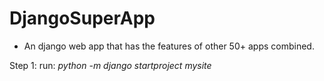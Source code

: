 # DjangoSuperApp
- An django web app that has the features of other 50+ apps combined.

Step 1: run:
_python -m django startproject mysite_
